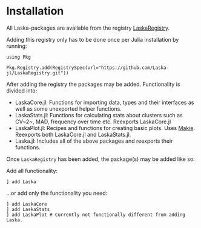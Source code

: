 # Installation

All Laska-packages are available from the registry
[LaskaRegistry](https://github.com/Laska-jl/LaskaRegistry).

Adding this registry only has to be done once per Julia installation by running:

```@repl
using Pkg

Pkg.Registry.add(RegistrySpec(url="https://github.com/Laska-jl/LaskaRegistry.git"))
```

After adding the registry the packages may be added. Functionality is divided into:

- LaskaCore.jl: Functions for importing data, types and their interfaces as well as some unexported helper functions.
- LaskaStats.jl: Functions for calculating stats about clusters such as CV~2~, MAD, frequency over time etc. Reexports LaskaCore.jl
- LaskaPlot.jl: Recipes and functions for creating basic plots. Uses [Makie](https://docs.makie.org/stable/). Reexports both LaskaCore.jl and LaskaStats.jl.
- Laska.jl: Includes all of the above packages and reexports their functions.

Once `LaskaRegistry` has been added, the package(s) may be added like so:

Add all functionality:

```@repl
] add Laska
```

...or add only the functionality you need:

```@repl
] add LaskaCore
] add LaskaStats
] add LaskaPlot # Currently not functionally different from adding Laska.
```
